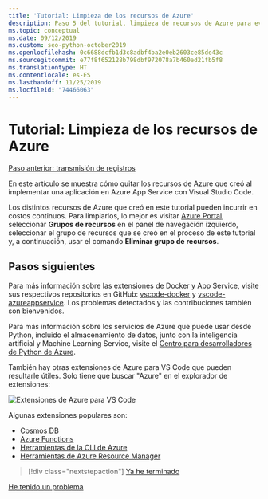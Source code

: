 ```yaml
---
title: 'Tutorial: Limpieza de los recursos de Azure'
description: Paso 5 del tutorial, limpieza de recursos de Azure para evitar incurrir en cargos continuos.
ms.topic: conceptual
ms.date: 09/12/2019
ms.custom: seo-python-october2019
ms.openlocfilehash: 0c6688dcfb1d3c8adbf4ba2e0eb2603ce85de43c
ms.sourcegitcommit: e77f8f652128b798dbf972078a7b460ed21fb5f8
ms.translationtype: HT
ms.contentlocale: es-ES
ms.lasthandoff: 11/25/2019
ms.locfileid: "74466063"
---
```

# <a name="tutorial-clean-up-azure-resources"></a>Tutorial: Limpieza de los recursos de Azure

[Paso anterior: transmisión de registros](tutorial-deploy-containers-04.md)

En este artículo se muestra cómo quitar los recursos de Azure que creó al implementar una aplicación en Azure App Service con Visual Studio Code.

Los distintos recursos de Azure que creó en este tutorial pueden incurrir en costos continuos. Para limpiarlos, lo mejor es visitar [Azure Portal](https://portal.azure.com), seleccionar **Grupos de recursos** en el panel de navegación izquierdo, seleccionar el grupo de recursos que se creó en el proceso de este tutorial y, a continuación, usar el comando **Eliminar grupo de recursos**.

## <a name="next-steps"></a>Pasos siguientes

Para más información sobre las extensiones de Docker y App Service, visite sus respectivos repositorios en GitHub: [vscode-docker](https://github.com/Microsoft/vscode-docker) y [vscode-azureappservice](https://github.com/Microsoft/vscode-azureappservice). Los problemas detectados y las contribuciones también son bienvenidos.

Para más información sobre los servicios de Azure que puede usar desde Python, incluido el almacenamiento de datos, junto con la inteligencia artificial y Machine Learning Service, visite el [Centro para desarrolladores de Python de Azure](https://docs.microsoft.com/python/azure/?view=azure-python).

También hay otras extensiones de Azure para VS Code que pueden resultarle útiles. Solo tiene que buscar "Azure" en el explorador de extensiones:

![Extensiones de Azure para VS Code](media/deploy-containers/azure-extensions-for-visual-studio-code.png)

Algunas extensiones populares son:

- [Cosmos DB](https://marketplace.visualstudio.com/items?itemName=ms-azuretools.vscode-cosmosdb)
- [Azure Functions](https://marketplace.visualstudio.com/items?itemName=ms-azuretools.vscode-azurefunctions)
- [Herramientas de la CLI de Azure](https://marketplace.visualstudio.com/items?itemName=ms-vscode.azurecli)
- [Herramientas de Azure Resource Manager](https://marketplace.visualstudio.com/items?itemName=msazurermtools.azurerm-vscode-tools)

> [!div class="nextstepaction"]
> [Ya he terminado](https://docs.microsoft.com/python/azure/?view=azure-python)

[He tenido un problema](https://www.research.net/r/PWZWZ52?tutorial=vscode-appservice-containers&step=07-clean-up-resources)
